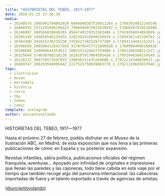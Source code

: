 ```yaml
---
title: "HISTORIETAS DEL TEBEO, 1917—1977"
date: 2018-01-25 17:36:39
media: 
  - 26340574_1995401794083020_6604840367516811264_n_17893924012145546.jpg
  - 26866925_1572291946196423_7906949974921838592_n_17860387828220998.jpg
  - 26346997_369566836848265_8564740219352383488_n_17919356854063699.jpg
  - 26305194_145858546129354_5262381818698530816_n_17894361142150782.jpg
  - 26364380_341815236335230_2359227382528737280_n_17893114441153321.jpg
  - 26306658_2005064126417058_9176705477721980928_n_17889964660168629.jpg
  - 26398688_144004642953613_1065251124627374080_n_17861200288211527.jpg
  - 26325649_574636766218230_1618187817064595456_n_17892940348154549.jpg
  - 26228272_368758573597893_338036251435204608_n_17921215540039623.jpg
  - 26869747_189293594995842_2227525758039883776_n_17921319685037046.jpg
tags: 
  - ilustracion
  - museo
  - mortadelo
  - historia
  - retro
  - tbo
  - tebeo
  - comic
template: instagram
author: uncientovolando
---
```


HISTORIETAS DEL TEBEO, 1917—1977

Hasta el próximo 27 de febrero, podéis disfrutar en el Museo de la Ilustración ABC, en Madrid, de esta exposición que nos lleva a las primeras publicaciones de cómic en España y su posterior expansión.

Revistas infantiles, sátira política, publicaciones oficiales del régimen franquista, aventuras... Apoyado por infinidad de originales e impresiones que llenan las paredes y las cajoneras, todo tiene cabida en este viaje por el tiempo que también recoge algo del panorama internacional: las cabeceras importadas de fuera y el talento exportado a través de agencias de artistas.

([@uncientovolando](https://instagram.com/uncientovolando))
